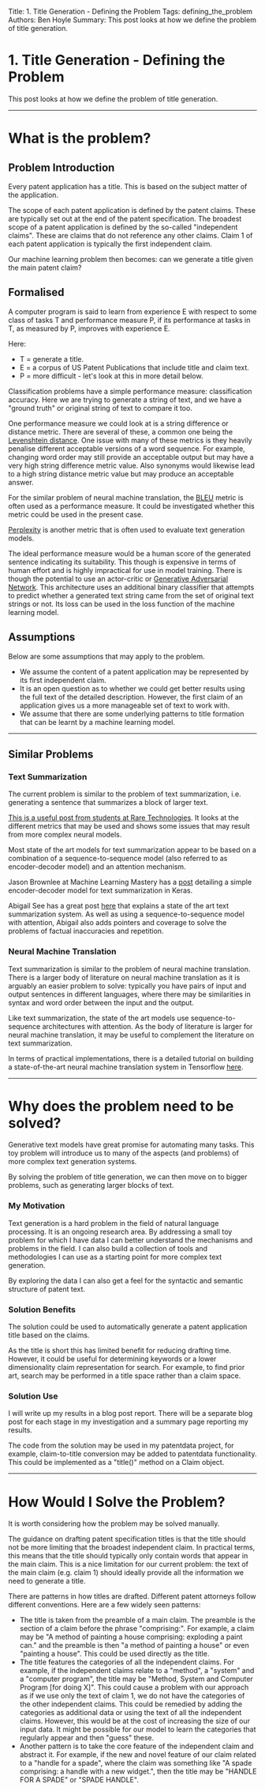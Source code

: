 Title: 1. Title Generation - Defining the Problem
Tags: defining_the_problem
Authors: Ben Hoyle
Summary: This post looks at how we define the problem of title generation.

# 1. Title Generation - Defining the Problem

This post looks at how we define the problem of title generation.  

-----

# What is the problem?

## Problem Introduction

Every patent application has a title. This is based on the subject matter of the application.

The scope of each patent application is defined by the patent claims. These are typically set out at the end of the patent specification. The broadest scope of a patent application is defined by the so-called "independent claims". These are claims that do not reference any other claims. Claim 1 of each patent application is typically the first independent claim.

Our machine learning problem then becomes: can we generate a title given the main patent claim?

## Formalised

A computer program is said to learn from experience E with respect to some class of tasks T and performance measure P, if its performance at tasks in T, as measured by P, improves with experience E.

Here:

- T = generate a title.
- E = a corpus of US Patent Publications that include title and claim text.
- P = more difficult - let's look at this in more detail below. 


Classification problems have a simple performance measure: classification accuracy. Here we are trying to generate a string of text, and we have a "ground truth" or original string of text to compare it too. 

One performance measure we could look at is a string difference or distance metric. There are several of these, a common one being the [Levenshtein distance](https://en.m.wikipedia.org/wiki/Levenshtein_distance). One issue with many of these metrics is they heavily penalise different acceptable versions of a word sequence. For example, changing word order may still provide an acceptable output but may have a very high string difference metric value. Also synonyms would likewise lead to a high string distance metric value but may produce an acceptable answer.

For the similar problem of neural machine translation, the [BLEU](https://en.m.wikipedia.org/wiki/BLEU) metric is often used as a performance measure. It could be investigated whether this metric could be used in the present case.

[Perplexity](https://en.m.wikipedia.org/wiki/Perplexity) is another metric that is often used to evaluate text generation models.

The ideal performance measure would be a human score of the generated sentence indicating its suitability. This though is expensive in terms of human effort and is highly impractical for use in model training. There is though the potential to use an actor-critic or [Generative Adversarial Network](https://en.m.wikipedia.org/wiki/Generative_adversarial_network). This architecture uses an additional binary classifier that attempts to predict whether a generated text string came from the set of original text strings or not. Its loss can be used in the loss function of the machine learning model.

## Assumptions

Below are some assumptions that may apply to the problem.

- We assume the content of a patent application may be represented by its first independent claim.
- It is an open question as to whether we could get better results using the full text of the detailed description. However, the first claim of an application gives us a more manageable set of text to work with.
- We assume that there are some underlying patterns to title formation that can be learnt by a machine learning model.


---

## Similar Problems

### Text Summarization

The current problem is similar to the problem of text summarization, i.e. generating a sentence that summarizes a block of larger text.

[This is a useful post from students at Rare Technologies](https://rare-technologies.com/text-summarization-in-python-extractive-vs-abstractive-techniques-revisited/). It looks at the different metrics that may be used and shows some issues that may result from more complex neural models.

Most state of the art models for text summarization appear to be based on a combination of a sequence-to-sequence model (also referred to as  encoder-decoder model) and an attention mechanism.

Jason Brownlee at Machine Learning Mastery has a [post](https://machinelearningmastery.com/encoder-decoder-models-text-summarization-keras/) detailing a simple encoder-decoder model for text summarization in Keras.

Abigail See has a great post [here](http://www.abigailsee.com/2017/04/16/taming-rnns-for-better-summarization.html) that explains a state of the art text summarization system. As well as using a sequence-to-sequence model with attention, Abigail also adds pointers and coverage to solve the problems of factual inaccuracies and repetition.

### Neural Machine Translation

Text summarization is similar to the problem of neural machine translation. There is a larger body of literature on neural machine translation as it is arguably an easier problem to solve: typically you have pairs of input and output sentences in different languages, where there may be similarities in syntax and word order between the input and the output.

Like text summarization, the state of the art models use sequence-to-sequence architectures with attention. As the body of literature is larger for neural machine translation, it may be useful to complement the literature on text summarization.

In terms of practical implementations, there is a detailed tutorial on building a state-of-the-art neural machine translation system in Tensorflow [here](https://www.tensorflow.org/tutorials/seq2seq).

---

# Why does the problem need to be solved?

Generative text models have great promise for automating many tasks. This toy problem will introduce us to many of the aspects (and problems) of more complex text generation systems.

By solving the problem of title generation, we can then move on to bigger problems, such as generating larger blocks of text.

### My Motivation

Text generation is a hard problem in the field of natural language processing. It is an ongoing research area. By addressing a small toy problem for which I have data I can better understand the mechanisms and problems in the field. I can also build a collection of tools and methodologies I can use as a starting point for more complex text generation.

By exploring the data I can also get a feel for the syntactic and semantic structure of patent text.

### Solution Benefits

The solution could be used to automatically generate a patent application title based on the claims.

As the title is short this has limited benefit for reducing drafting time. However, it could be useful for determining keywords or a lower dimensionality claim representation for search. For example, to find prior art, search may be performed in a title space rather than a claim space.

### Solution Use

I will write up my results in a blog post report. There will be a separate blog post for each stage in my investigation and a summary page reporting my results.

The code from the solution may be used in my patentdata project, for example, claim-to-title conversion may be added to patentdata functionality. This could be implemented as a "title()" method on a Claim object. 

---

# How Would I Solve the Problem?

It is worth considering how the problem may be solved manually. 

The guidance on drafting patent specification titles is that the title should not be more limiting that the broadest independent claim. In practical terms, this means that the title should typically only contain words that appear in the main claim. This is a nice limitation for our current problem: the text of the main claim (e.g. claim 1) should ideally provide all the information we need to generate a title.

There are patterns in how titles are drafted. Different patent attorneys follow different conventions. Here are a few widely seen patterns:

* The title is taken from the preamble of a main claim. The preamble is the section of a claim before the phrase "comprising:". For example, a claim may be "A method of painting a house comprising: exploding a paint can." and the preamble is then "a method of painting a house" or even "painting a house". This could be used directly as the title.
* The title features the categories of all the independent claims. For example, if the independent claims relate to a "method", a "system" and a "computer program", the title may be "Method, System and Computer Program [for doing X]". This could cause a problem with our approach as if we use only the text of claim 1, we do not have the categories of the other independent claims. This could be remedied by adding the categories as additional data or using the text of all the independent claims. However, this would be at the cost of increasing the size of our input data. It might be possible for our model to learn the categories that regularly appear and then "guess" these.
* Another pattern is to take the core feature of the independent claim and abstract it. For example, if the new and novel feature of our claim related to a "handle for a spade", where the claim was something like "A spade comprising: a handle with a new widget.", then the title may be "HANDLE FOR A SPADE" or "SPADE HANDLE".
